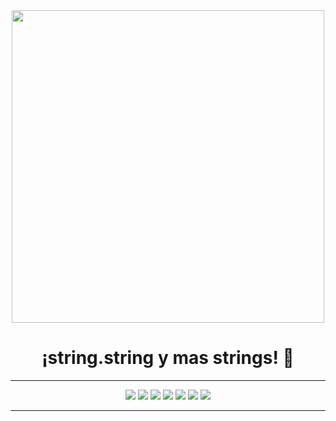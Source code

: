 <div id="header" align="center">
 <img src="https://media1.tenor.com/m/yV1q2IFAQsIAAAAC/retrowave-retrodrive.gif" width="500"/>
 <h1>¡string.string y mas strings! 👋</h1>  
 <hr> <!-- Línea horizontal -->
 <img src="https://img.shields.io/badge/string-string-violet"/> <img src="https://img.shields.io/badge/string-string-violet"/> <img src="https://img.shields.io/badge/string-string-violet"/> <img src="https://img.shields.io/badge/string-string-violet"/> <img src="https://img.shields.io/badge/string-string-violet"/> <img src="https://img.shields.io/badge/string-string-violet"/> <img src="https://img.shields.io/badge/string-string-violet"/>

 <hr class="horizontal-line"> <!-- Línea horizontal con clase "horizontal-line" -->

</div>


<!--
**Asio42/Asio42** is a ✨ _special_ ✨ repository because its `README.md` (this file) appears on your GitHub profile.

Here are some ideas to get you started:

- 🔭 I’m currently working on ...
- 🌱 I’m currently learning ...
- 👯 I’m looking to collaborate on ...
- 🤔 I’m looking for help with ...
- 💬 Ask me about ...
- 📫 How to reach me: ...
- 😄 Pronouns: ...
- ⚡ Fun fact: ...
-->
